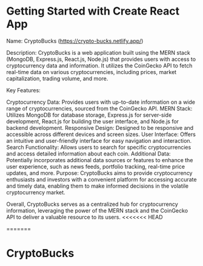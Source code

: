 # Getting Started with Create React App

Name: CryptoBucks (https://crypto-bucks.netlify.app/)

Description: CryptoBucks is a web application built using the MERN stack (MongoDB, Express.js, React.js, Node.js) that provides users with access to cryptocurrency data and information. It utilizes the CoinGecko API to fetch real-time data on various cryptocurrencies, including prices, market capitalization, trading volume, and more.

Key Features:

Cryptocurrency Data: Provides users with up-to-date information on a wide range of cryptocurrencies, sourced from the CoinGecko API.
MERN Stack: Utilizes MongoDB for database storage, Express.js for server-side development, React.js for building the user interface, and Node.js for backend development.
Responsive Design: Designed to be responsive and accessible across different devices and screen sizes.
User Interface: Offers an intuitive and user-friendly interface for easy navigation and interaction.
Search Functionality: Allows users to search for specific cryptocurrencies and access detailed information about each coin.
Additional Data: Potentially incorporates additional data sources or features to enhance the user experience, such as news feeds, portfolio tracking, real-time price updates, and more.
Purpose: CryptoBucks aims to provide cryptocurrency enthusiasts and investors with a convenient platform for accessing accurate and timely data, enabling them to make informed decisions in the volatile cryptocurrency market.

Overall, CryptoBucks serves as a centralized hub for cryptocurrency information, leveraging the power of the MERN stack and the CoinGecko API to deliver a valuable resource to its users.
<<<<<<< HEAD

=======
# CryptoBucks

